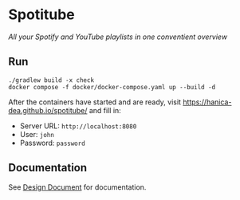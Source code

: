 # Spotitube
_All your Spotify and YouTube playlists in one conventient overview_

## Run
```
./gradlew build -x check
docker compose -f docker/docker-compose.yaml up --build -d
```

After the containers have started and are ready, visit <https://hanica-dea.github.io/spotitube/> and fill in:
* Server URL: `http://localhost:8080`
* User: `john`
* Password: `password`

## Documentation
See [Design Document](docs/design-document.md) for documentation.
